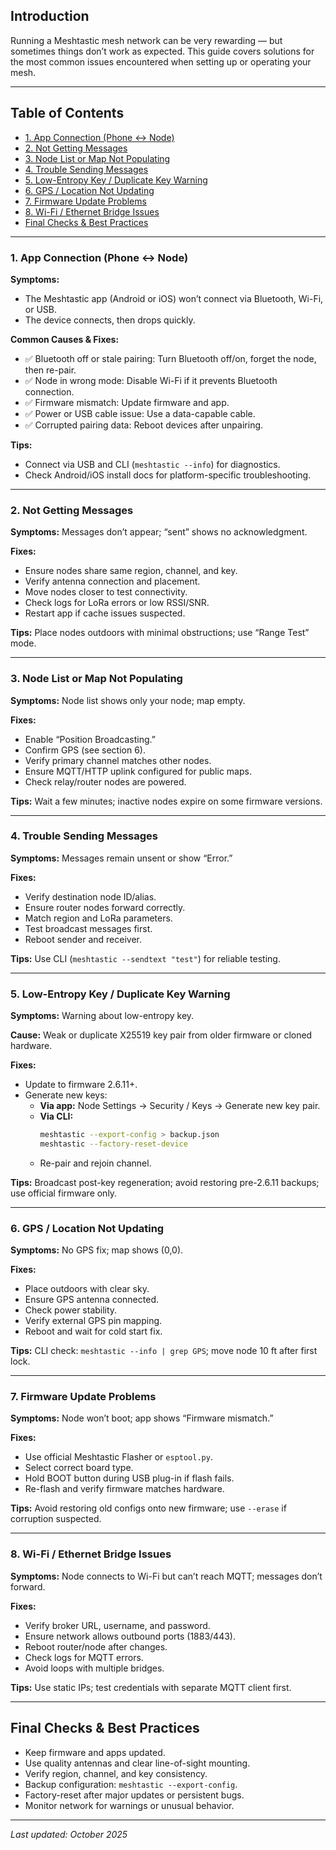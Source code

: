 ## Introduction
Running a Meshtastic mesh network can be very rewarding — but sometimes things don’t work as expected.
This guide covers solutions for the most common issues encountered when setting up or operating your mesh.

---

## Table of Contents
- [1. App Connection (Phone ↔ Node)](#1-app-connection-phone--node)
- [2. Not Getting Messages](#2-not-getting-messages)
- [3. Node List or Map Not Populating](#3-node-list-or-map-not-populating)
- [4. Trouble Sending Messages](#4-trouble-sending-messages)
- [5. Low-Entropy Key / Duplicate Key Warning](#5-low-entropy-key--duplicate-key-warning)
- [6. GPS / Location Not Updating](#6-gps--location-not-updating)
- [7. Firmware Update Problems](#7-firmware-update-problems)
- [8. Wi-Fi / Ethernet Bridge Issues](#8-wi-fi--ethernet-bridge-issues)
- [Final Checks & Best Practices](#final-checks--best-practices)

---

### 1. App Connection (Phone ↔ Node)
**Symptoms:**
- The Meshtastic app (Android or iOS) won’t connect via Bluetooth, Wi-Fi, or USB.
- The device connects, then drops quickly.

**Common Causes & Fixes:**
- ✅ Bluetooth off or stale pairing: Turn Bluetooth off/on, forget the node, then re-pair.
- ✅ Node in wrong mode: Disable Wi-Fi if it prevents Bluetooth connection.
- ✅ Firmware mismatch: Update firmware and app.
- ✅ Power or USB cable issue: Use a data-capable cable.
- ✅ Corrupted pairing data: Reboot devices after unpairing.

**Tips:**
- Connect via USB and CLI (`meshtastic --info`) for diagnostics.
- Check Android/iOS install docs for platform-specific troubleshooting.

---

### 2. Not Getting Messages
**Symptoms:** Messages don’t appear; “sent” shows no acknowledgment.

**Fixes:**
- Ensure nodes share same region, channel, and key.
- Verify antenna connection and placement.
- Move nodes closer to test connectivity.
- Check logs for LoRa errors or low RSSI/SNR.
- Restart app if cache issues suspected.

**Tips:** Place nodes outdoors with minimal obstructions; use “Range Test” mode.

---

### 3. Node List or Map Not Populating
**Symptoms:** Node list shows only your node; map empty.

**Fixes:**
- Enable “Position Broadcasting.”
- Confirm GPS (see section 6).
- Verify primary channel matches other nodes.
- Ensure MQTT/HTTP uplink configured for public maps.
- Check relay/router nodes are powered.

**Tips:** Wait a few minutes; inactive nodes expire on some firmware versions.

---

### 4. Trouble Sending Messages
**Symptoms:** Messages remain unsent or show “Error.”

**Fixes:**
- Verify destination node ID/alias.
- Ensure router nodes forward correctly.
- Match region and LoRa parameters.
- Test broadcast messages first.
- Reboot sender and receiver.

**Tips:** Use CLI (`meshtastic --sendtext "test"`) for reliable testing.

---

### 5. Low-Entropy Key / Duplicate Key Warning
**Symptoms:** Warning about low-entropy key.

**Cause:** Weak or duplicate X25519 key pair from older firmware or cloned hardware.

**Fixes:**
- Update to firmware 2.6.11+.
- Generate new keys:
  - **Via app:** Node Settings → Security / Keys → Generate new key pair.
  - **Via CLI:**
    ```bash
    meshtastic --export-config > backup.json
    meshtastic --factory-reset-device
    ```
  - Re-pair and rejoin channel.

**Tips:** Broadcast post-key regeneration; avoid restoring pre-2.6.11 backups; use official firmware only.

---

### 6. GPS / Location Not Updating
**Symptoms:** No GPS fix; map shows (0,0).

**Fixes:**
- Place outdoors with clear sky.
- Ensure GPS antenna connected.
- Check power stability.
- Verify external GPS pin mapping.
- Reboot and wait for cold start fix.

**Tips:** CLI check: `meshtastic --info | grep GPS`; move node 10 ft after first lock.

---

### 7. Firmware Update Problems
**Symptoms:** Node won’t boot; app shows “Firmware mismatch.”

**Fixes:**
- Use official Meshtastic Flasher or `esptool.py`.
- Select correct board type.
- Hold BOOT button during USB plug-in if flash fails.
- Re-flash and verify firmware matches hardware.

**Tips:** Avoid restoring old configs onto new firmware; use `--erase` if corruption suspected.

---

### 8. Wi-Fi / Ethernet Bridge Issues
**Symptoms:** Node connects to Wi-Fi but can’t reach MQTT; messages don’t forward.

**Fixes:**
- Verify broker URL, username, and password.
- Ensure network allows outbound ports (1883/443).
- Reboot router/node after changes.
- Check logs for MQTT errors.
- Avoid loops with multiple bridges.

**Tips:** Use static IPs; test credentials with separate MQTT client first.

---

## Final Checks & Best Practices
- Keep firmware and apps updated.
- Use quality antennas and clear line-of-sight mounting.
- Verify region, channel, and key consistency.
- Backup configuration: `meshtastic --export-config`.
- Factory-reset after major updates or persistent bugs.
- Monitor network for warnings or unusual behavior.

---

*Last updated: October 2025*